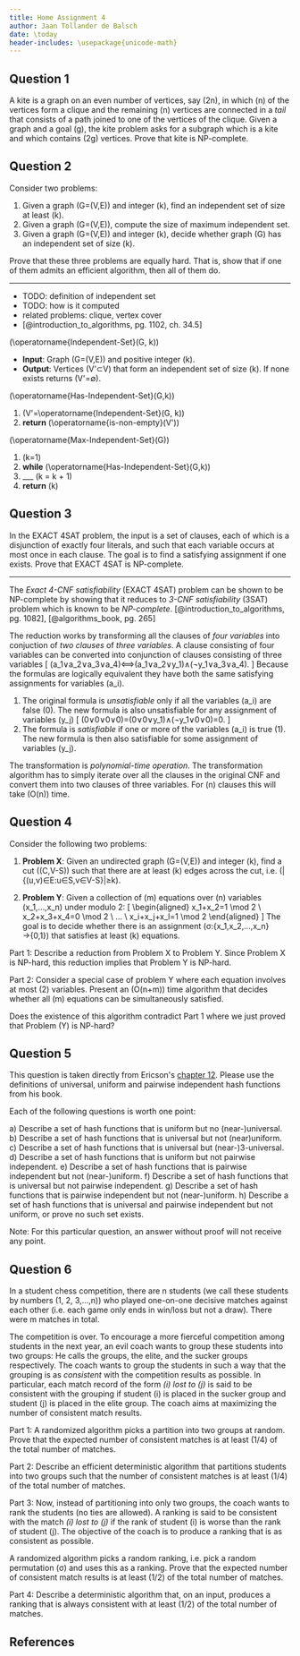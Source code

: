 ```yaml
---
title: Home Assignment 4
author: Jaan Tollander de Balsch
date: \today
header-includes: \usepackage{unicode-math}
---
```

## Question 1
A kite is a graph on an even number of vertices, say \(2n\), in which \(n\) of the vertices form a clique and the remaining \(n\) vertices are connected in a *tail* that consists of a path joined to one of the vertices of the clique. Given a graph and a goal \(g\), the kite problem asks for a subgraph which is a kite and which contains \(2g\) vertices. Prove that kite is NP-complete.


## Question 2
Consider two problems:

1) Given a graph \(G=(V,E)\) and integer \(k\), find an independent set of size at least \(k\).
2) Given a graph \(G=(V,E)\), compute the size of maximum independent set.
3) Given a graph \(G=(V,E)\) and integer \(k\), decide whether graph \(G\) has an independent set of size \(k\).

Prove that these three problems are equally hard. That is, show that if one of them admits an efficient algorithm, then all of them do.

---

- TODO: definition of independent set
- TODO: how is it computed
- related problems: clique, vertex cover
- [@introduction_to_algorithms, pg. 1102, ch. 34.5]

\(\operatorname{Independent-Set}(G, k)\)

* **Input**: Graph \(G=(V,E)\) and positive integer \(k\).
* **Output**: Vertices \(V'⊂V\) that form an independent set of size \(k\). If none exists returns \(V'=∅\).

\(\operatorname{Has-Independent-Set}(G,k)\)

1) \(V'=\operatorname{Independent-Set}(G, k)\)
2) **return** \(\operatorname{is-non-empty}(V')\)

\(\operatorname{Max-Independent-Set}(G)\)

1) \(k=1\)
2) **while** \(\operatorname{Has-Independent-Set}(G,k)\)
3) ___ \(k = k + 1\)
4) **return** \(k\)


## Question 3
In the EXACT 4SAT problem, the input is a set of clauses, each of which is a disjunction of exactly four literals, and such that each variable occurs at most once in each clause. The goal is to find a satisfying assignment if one exists. Prove that EXACT 4SAT is NP-complete.

---

The *Exact 4-CNF satisfiability* (EXACT 4SAT) problem can be shown to be NP-complete by showing that it reduces to *3-CNF satisfiability* (3SAT) problem which is known to be *NP-complete*. [@introduction_to_algorithms, pg. 1082], [@algorithms_book, pg. 265]

The reduction works by transforming all the clauses of *four variables* into conjuction of *two clauses* of *three variables*. A clause consisting of four variables can be converted into conjunction of clauses consisting of three variables
\[
(a_1∨a_2∨a_3∨a_4)⟺(a_1∨a_2∨y_1)∧(¬y_1∨a_3∨a_4).
\]
Because the formulas are logically equivalent they have both the same satisfying assignments for variables \(a_i\).

1) The original formula is *unsatisfiable* only if all the variables \(a_i\) are false \(0\). The new formula is also unsatisfiable for any assignment of variables \(y_j\)
\[
(0∨0∨0∨0)=(0∨0∨y_1)∧(¬y_1∨0∨0)=0.
\]
2) The formula is *satisfiable* if one or more of the variables \(a_i\) is true \(1\). The new formula is then also satisfiable for some assignment of variables \(y_j\).

The transformation is *polynomial-time operation*. The transformation algorithm has to simply iterate over all the clauses in the original CNF and convert them into two clauses of three variables. For \(n\) clauses this will take \(O(n)\) time.


## Question 4
Consider the following two problems:

1) **Problem X**: Given an undirected graph \(G=(V,E)\) and integer \(k\), find a cut \((C,V-S)\) such that there are at least \(k\) edges across the cut, i.e. \(|\{(u,v)∈E:u∈S,v∈V-S\}|≥k\).

2) **Problem Y**: Given a collection of \(m\) equations over \(n\) variables \(x_1,…,x_n\) under modulo 2:
\[
\begin{aligned}
x_1+x_2=1 \mod 2 \\
x_2+x_3+x_4=0 \mod 2 \\
… \\
x_i+x_j+x_l=1 \mod 2
\end{aligned}
\]
The goal is to decide whether there is an assignment \(σ:\{x_1,x_2,…,x_n\}→\{0,1\}\) that satisfies at least \(k\) equations.

Part 1: Describe a reduction from Problem X to Problem Y. Since Problem X is NP-hard, this reduction implies that Problem Y is NP-hard.

Part 2: Consider a special case of problem Y where each equation involves at most \(2\) variables. Present an \(O(n+m)\) time algorithm that decides whether all \(m\) equations can be simultaneously satisfied.

Does the existence of this algorithm contradict Part 1 where we just proved that Problem \(Y\) is NP-hard?


## Question 5
This question is taken directly from Ericson's [chapter 12](http://jeffe.cs.illinois.edu/teaching/algorithms/notes/12-hashing.pdf). Please use the definitions of universal, uniform and pairwise independent hash functions from his book.

Each of the following questions is worth one point:

a) Describe a set of hash functions that is uniform but no (near-)universal.
b) Describe a set of hash functions that is universal but not (near)uniform.
c) Describe a set of hash functions that is universal but (near-)3-universal.
d) Describe a set of hash functions that is uniform but not pairwise independent.
e) Describe a set of hash functions that is pairwise independent but not (near-)uniform.
f) Describe a set of hash functions that is universal but not pairwise independent.
g) Describe a set of hash functions that is pairwise independent but not (near-)uniform.
h) Describe a set of hash functions that is universal and pairwise independent but not uniform, or prove no such set exists.

Note: For this particular question, an answer without proof will not receive any point.


## Question 6
In a student chess competition, there are n students (we call these students by numbers \(1, 2, 3,...,n\)) who played one-on-one decisive matches against each other (i.e. each game only ends in win/loss but not a draw). There were m matches in total.

The competition is over. To encourage a more fierceful competition among students in the next year, an evil coach wants to group these students into two groups: He calls the groups, the elite, and the sucker groups respectively. The coach wants to group the students in such a way that the grouping is as *consistent* with the competition results as possible. In particular, each match record of the form *\(i\) lost to \(j\)* is said to be consistent with the grouping if student \(i\) is placed in the sucker group and student \(j\) is placed in the elite group.  The coach aims at maximizing the number of consistent match results.

Part 1: A randomized algorithm picks a partition into two groups at random. Prove that the expected number of consistent matches is at least \(1/4\) of the total number of matches.

Part 2: Describe an efficient deterministic algorithm that partitions students into two groups such that the number of consistent matches is at least \(1/4\) of the total number of matches.

Part 3: Now, instead of partitioning into only two groups, the coach wants to rank the students (no ties are allowed). A ranking is said to be consistent with the match *\(i\) lost to \(j\)* if the rank of student \(i\) is worse than the rank of student \(j\). The objective of the coach is to produce a ranking that is as consistent as possible.

A randomized algorithm picks a random ranking, i.e. pick a random permutation \(σ\) and uses this as a ranking. Prove that the expected number of consistent match results is at least \(1/2\) of the total number of matches.

Part 4: Describe a deterministic algorithm that, on an input, produces a ranking that is always consistent with at least \(1/2\) of the total number of matches.


## References

